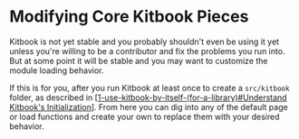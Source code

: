 # Modifying Core Kitbook Pieces

Kitbook is not yet stable and you probably shouldn't even be using it yet unless you're willing to be a contributor and fix the problems you run into. But at some point it will be stable and you may want to customize the module loading behavior.

If this is for you, after you run Kitbook at least once to create a `src/kitbook` folder, as described in [[1-use-kitbook-by-itself-(for-a-library)#Understand Kitbook's Initialization]]. From here you can dig into any of the default page or load functions and create your own to replace them with your desired behavior.

[//begin]: # "Autogenerated link references for markdown compatibility"
[1-use-kitbook-by-itself-(for-a-library)#Understand Kitbook's Initialization]: 1-use-kitbook-by-itself-(for-a-library) "Use Kitbook by Itself"
[//end]: # "Autogenerated link references"